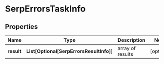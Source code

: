 # SerpErrorsTaskInfo


## Properties

| Name | Type | Description | Notes |
|------------ | ------------- | ------------- | -------------|
**result** | **List[Optional[SerpErrorsResultInfo]]** | array of results |[optional]|